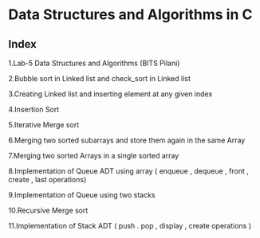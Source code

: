# Data Structures and Algorithms in C 
Index
---------------------------------------
1.Lab-5 </t> Data Structures and Algorithms (BITS Pilani)

2.Bubble sort in Linked list and check_sort in Linked list

3.Creating Linked list and inserting element at any given index 

4.Insertion Sort 

5.Iterative Merge sort 

6.Merging two sorted subarrays and store them again in the same Array 

7.Merging two sorted Arrays in a single sorted array 

8.Implementation of Queue ADT using array ( enqueue , dequeue , front , create , last operations)

9.Implementation of Queue using two stacks 

10.Recursive Merge sort 

11.Implementation of Stack ADT ( push . pop , display , create operations ) 
